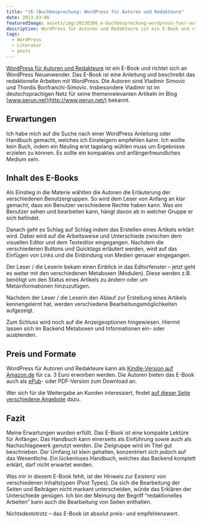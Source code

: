 ```yaml
---
title: "(E-)Buchbesprechung: WordPress für Autoren und Redakteure"
date: 2013-03-06
featuredImage: assets/img/20130306_e-buchbesprechung-wordpress-fuer-autoren-und-redakteure_0.jpg
description: WordPress für Autoren und Redakteure ist ein E-Book und richtet sich an WordPress Neuanwender. Das E-Book ist eine Anleitung und beschreibt das redaktionelle Arbeiten mit WordPress.
tags:
  - WordPress
  - Literatur
  - posts
---
```

[WordPress für Autoren und Redakteure](http://www.perun.net/2012/12/19/wordpress-35-fuer-autoren-und-redakteure/) ist ein E-Book und richtet sich an WordPress Neuanwender. Das E-Book ist eine Anleitung und beschreibt das redaktionelle Arbeiten mit WordPress. Die Autoren sind Vladimir Simovic und Thordis Bonfranchi-Simovic. Insbesondere Vladimir ist im deutschsprachigen Netz für seine themenrelevanten Artikeln im Blog [www.perun.net](http://www.perun.net/) bekannt.

## Erwartungen

Ich habe mich auf die Suche nach einer WordPress Anleitung oder Handbuch gemacht, welches ich Einsteigern empfehlen kann. Ich wollte kein Buch, indem ein Neuling erst tagelang wühlen muss um Ergebnisse erzielen zu können. Es sollte ein kompaktes und anfängerfreundliches Medium sein.

## Inhalt des E-Books

Als Einstieg in die Materie wählten die Autoren die Erläuterung der verschiedenen Benutzergruppen. So wird dem Leser von Anfang an klar gemacht, dass ein Benutzer verschiedene Rechte haben kann. Was ein Benutzer sehen und bearbeiten kann, hängt davon ab in welcher Gruppe er sich befindet.

Danach geht es Schlag auf Schlag indem das Erstellen eines Artikels erklärt wird. Dabei wird auf die Arbeitsweise und Unterschiede zwischen dem visuellen Editor und dem Texteditor eingegangen. Nachdem die verschiedenen Buttons und Quicktags erläutert werden, wird auf das Einfügen von Links und die Einbindung von Medien genauer eingegangen.

Der Leser / die Leserin bekam einen Einblick in das Editorfenster – jetzt geht es weiter mit den verschiedenen Metaboxen (Modulen). Diese werden z.B. benötigt um den Status eines Artikels zu ändern oder um Metainformationen hinzuzufügen.

Nachdem der Leser / die Leserin den Ablauf zur Erstellung eines Artikels kennengelernt hat, werden verschiedene Bearbeitungsmöglichkeiten aufgezeigt.

Zum Schluss wird noch auf die Anzeigeoptionen hingewiesen. Hiermit lassen sich im Backend Metaboxen und Informationen ein- oder ausblenden.

## Preis und Formate

WordPress für Autoren und Redakteure kann als [Kindle-Version auf Amazon.de](http://www.amazon.de/WordPress-Autoren-Redakteure-Vladimir-Simovic-ebook/dp/B005KNGSAI) für ca. 3 Euro erworben werden. Die Autoren bieten das E-Book auch als [ePub](http://www.kobobooks.de/ebook/WordPress-3-fuer-Autoren-Redakteure/book-uRlFucU8Ek6t561yrvYn-A/page1.html?s=Axe1LXyJ10uQfH_CP-Kg4w&r=4)- oder PDF-Version zum Download an.

Wer sich für die Weitergabe an Kunden interessiert, findet [auf dieser Seite verschiedene Angebote](http://www.perun.net/wordpress-anleitung-handbuch/) dazu.

## Fazit

Meine Erwartungen wurden erfüllt. Das E-Book ist eine kompakte Lektüre für Anfänger. Das Handbuch kann einerseits als Einführung sowie auch als Nachschlagewerk genutzt werden. Die Zielgruppe wird im Titel gut beschrieben. Der Umfang ist klein gehalten, konzentriert sich jedoch auf das Wesentliche. Ein lückenloses Handbuch, welches das Backend komplett erklärt, darf nicht erwartet werden.

Was mir in diesem E-Book fehlt, ist der Hinweis zur Existenz von verschiedenen Inhaltstypen (Post Types). Da sich die Bearbeitung der Seiten und Beiträgen nicht markant unterscheiden, würde das Erklären der Unterschiede genügen. Ich bin der Meinung der Begriff “redaktionelles Arbeiten” kann auch die Bearbeitung von Seiten enthalten.

Nichtsdestotrotz – das E-Book ist absolut preis- und empfehlenswert.

